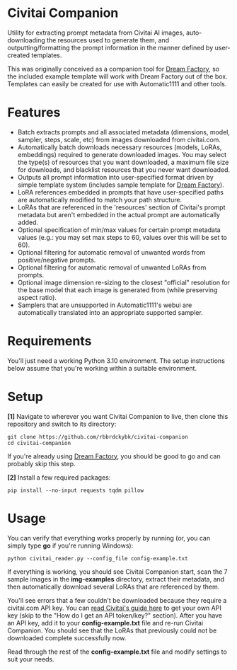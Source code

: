 # Civitai Companion

 Utility for extracting prompt metadata from Civitai AI images, auto-downloading the resources used to generate them, and outputting/formatting the prompt information in the manner defined by user-created templates.
 
 This was originally conceived as a companion tool for [Dream Factory](https://github.com/rbbrdckybk/dream-factory), so the included example template will work with Dream Factory out of the box. Templates can easily be created for use with Automatic1111 and other tools.

# Features

 * Batch extracts prompts and all associated metadata (dimensions, model, sampler, steps, scale, etc) from images downloaded from civitai.com.
 * Automatically batch downloads necessary resources (models, LoRAs, embeddings) required to generate downloaded images. You may select the type(s) of resources that you want downloaded, a maximum file size for downloads, and blacklist resources that you never want downloaded.
 * Outputs all prompt information into user-specified format driven by simple template system (includes sample template for [Dream Factory](https://github.com/rbbrdckybk/dream-factory)).
 * LoRA references embedded in prompts that have user-specified paths are automatically modified to match your path structure.
 * LoRAs that are referenced in the 'resources' section of Civitai's prompt metadata but aren't embedded in the actual prompt are automatically added.
 * Optional specification of min/max values for certain prompt metadata values (e.g.: you may set max steps to 60, values over this will be set to 60).
 * Optional filtering for automatic removal of unwanted words from positive/negative prompts.
 * Optional filtering for automatic removal of unwanted LoRAs from prompts.
 * Optional image dimension re-sizing to the closest "official" resolution for the base model that each image is generated from (while preserving aspect ratio).
 * Samplers that are unsupported in Automatic1111's webui are automatically translated into an appropriate supported sampler.

# Requirements

You'll just need a working Python 3.10 environment. The setup instructions below assume that you're working within a suitable environment.

# Setup

**[1]** Navigate to wherever you want Civitai Companion to live, then clone this repository and switch to its directory:
```
git clone https://github.com/rbbrdckybk/civitai-companion
cd civitai-companion
```

If you're already using [Dream Factory](https://github.com/rbbrdckybk/dream-factory), you should be good to go and can probably skip this step.

**[2]** Install a few required packages:
```
pip install --no-input requests tqdm pillow
```

# Usage

You can verify that everything works properly by running (or, you can simply type **go** if you're running Windows):
```
python civitai_reader.py --config_file config-example.txt
```

If everything is working, you should see Civitai Companion start, scan the 7 sample images in the **img-examples** directory, extract their metadata, and then automatically download several LoRAs that are referenced by them.

You'll see errors that a few couldn't be downloaded because they require a civitai.com API key. You can [read Civitai's guide here](https://education.civitai.com/civitais-guide-to-downloading-via-api/) to get your own API key (skip to the "How do I get an API token/key?" section). After you have an API key, add it to your **config-example.txt** file and re-run Civitai Companion. You should see that the LoRAs that previously could not be downloaded complete successfully now.

Read through the rest of the **config-example.txt** file and modify settings to suit your needs.